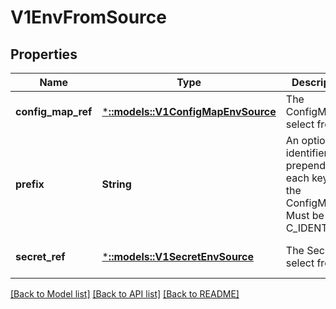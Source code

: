 # V1EnvFromSource

## Properties
Name | Type | Description | Notes
------------ | ------------- | ------------- | -------------
**config_map_ref** | [***::models::V1ConfigMapEnvSource**](v1.ConfigMapEnvSource.md) | The ConfigMap to select from | [optional] [default to null]
**prefix** | **String** | An optional identifier to prepend to each key in the ConfigMap. Must be a C_IDENTIFIER. | [optional] [default to null]
**secret_ref** | [***::models::V1SecretEnvSource**](v1.SecretEnvSource.md) | The Secret to select from | [optional] [default to null]

[[Back to Model list]](../README.md#documentation-for-models) [[Back to API list]](../README.md#documentation-for-api-endpoints) [[Back to README]](../README.md)


